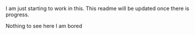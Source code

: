 I am just starting to work in this.
This readme will be updated once there is progress.

Nothing to see here I am bored